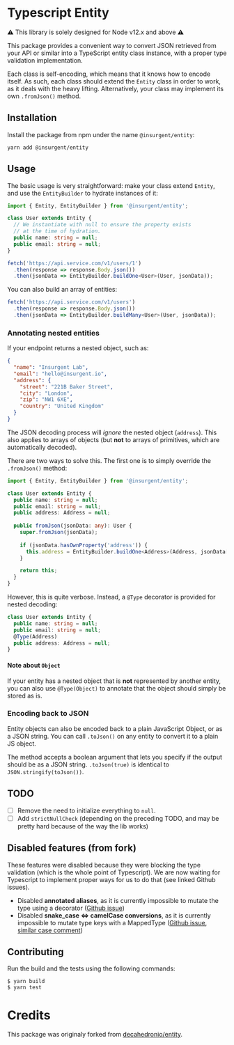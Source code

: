 # Typescript Entity

:warning: This library is solely designed for Node v12.x and above :warning:

This package provides a convenient way to convert JSON retrieved from your API or similar into a TypeScript entity class instance, with a proper type validation implementation.

Each class is self-encoding, which means that it knows how to encode itself. As such, each class should extend the `Entity` class in order to work, as it deals with the heavy lifting. Alternatively, your class may implement its own `.fromJson()` method.


## Installation
Install the package from npm under the name `@insurgent/entity`:
```
yarn add @insurgent/entity
```


## Usage
The basic usage is very straightforward: make your class extend `Entity`, and use the `EntityBuilder` to hydrate instances of it:

```typescript
import { Entity, EntityBuilder } from '@insurgent/entity';

class User extends Entity {
  // We instantiate with null to ensure the property exists
  // at the time of hydration.
  public name: string = null;
  public email: string = null;
}

fetch('https://api.service.com/v1/users/1')
  .then(response => response.Body.json())
  .then(jsonData => EntityBuilder.buildOne<User>(User, jsonData));
```

You can also build an array of entities:

```typescript
fetch('https://api.service.com/v1/users')
  .then(response => response.Body.json())
  .then(jsonData => EntityBuilder.buildMany<User>(User, jsonData));
```

### Annotating nested entities

If your endpoint returns a nested object, such as:
```json
{
  "name": "Insurgent Lab",
  "email": "hello@insurgent.io",
  "address": {
    "street": "221B Baker Street",
    "city": "London",
    "zip": "NW1 6XE",
    "country": "United Kingdom"
  }
}
```
The JSON decoding process will _ignore_ the nested object (`address`). This also applies to arrays of objects (but **not** to arrays of primitives, which are automatically decoded).

There are two ways to solve this. The first one is to simply override the `.fromJson()` method:
```typescript
import { Entity, EntityBuilder } from '@insurgent/entity';

class User extends Entity {
  public name: string = null;
  public email: string = null;
  public address: Address = null;
  
  public fromJson(jsonData: any): User {
    super.fromJson(jsonData);
  
    if (jsonData.hasOwnProperty('address')) {
      this.address = EntityBuilder.buildOne<Address>(Address, jsonData['address']);
    }

    return this;
  }
}
```

However, this is quite verbose. Instead, a `@Type` decorator is provided for nested decoding:

```typescript
class User extends Entity {
  public name: string = null;
  public email: string = null;
  @Type(Address)
  public address: Address = null;
}
```

#### Note about `Object`
If your entity has a nested object that is **not** represented by another entity, you can also use `@Type(Object)` to annotate that the object should simply be stored as is.

### Encoding back to JSON

Entity objects can also be encoded back to a plain JavaScript Object, or as a JSON string. You can call `.toJson()` on any entity to convert it to a plain JS object.

The method accepts a boolean argument that lets you specify if the output should be as a JSON string. `.toJson(true)` is identical to `JSON.stringify(toJson())`.


## TODO
- [ ] Remove the need to initialize everything to `null`.
- [ ] Add `strictNullCheck` (depending on the preceding TODO, and may be pretty hard because of the way the lib works)

## Disabled features (from fork)
These features were disabled because they were blocking the type validation (which is the whole point of Typescript).
We are now waiting for Typescript to implement proper ways for us to do that (see linked Github issues).
- Disabled **annotated aliases**, as it is currently impossible to mutate the type using a decorator ([Github issue](https://github.com/Microsoft/TypeScript/issues/4881))
- Disabled **snake_case <=> camelCase conversions**, as it is currently impossible to mutate type keys with a MappedType ([Github issue](https://github.com/Microsoft/TypeScript/issues/12754), [similar case comment](https://github.com/Microsoft/TypeScript/issues/12754#issuecomment-517435342))


## Contributing

Run the build and the tests using the following commands:

```
$ yarn build
$ yarn test
```


# Credits

This package was originaly forked from [decahedronio/entity](https://github.com/decahedronio/entity).